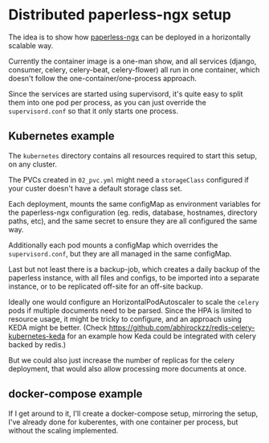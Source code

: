 # Distributed paperless-ngx setup

The idea is to show how [paperless-ngx](https://github.com/paperless-ngx/paperless-ngx)
can be deployed in a horizontally scalable way.

Currently the container image is a one-man show, and all services (django,  consumer,
celery, celery-beat, celery-flower) all run in one container, which doesn't
follow the one-container/one-process approach.

Since the services are started using supervisord, it's quite easy to split
them into one pod per process, as you can just override the `supervisord.conf`
so that it only starts one process.

## Kubernetes example
The `kubernetes` directory contains all resources required to start this setup,
on any cluster.

The PVCs created in `02_pvc.yml` might need a `storageClass` configured if your
custer doesn't have a default storage class set.

Each deployment, mounts the same configMap as environment variables for
the paperless-ngx configuration (eg. redis, database, hostnames, directory
paths, etc), and the same secret to ensure they are all configured the same way.

Additionally each pod mounts a configMap which overrides the `supervisord.conf`,
but they are all managed in the same configMap.

Last but not least there is a backup-job, which creates a daily backup of the
paperless instance, with all files and configs, to be imported into a separate instance, or to be replicated off-site for an off-site backup.

Ideally one would configure an HorizontalPodAutoscaler to scale the `celery` pods if multiple documents need to be parsed. Since the HPA is limited to resource usage, it might be tricky to configure, and an approach using KEDA might be better. (Check https://github.com/abhirockzz/redis-celery-kubernetes-keda for an example how Keda could be integrated with celery backed by redis.)

But we could also just increase the number of replicas for the celery deployment, that would also allow processing more documents at once.

## docker-compose example
If I get around to it, I'll create a docker-compose setup, mirroring the setup,
I've already done for kuberentes, with one container per process, but without the scaling implemented.